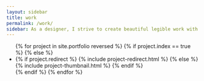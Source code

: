 ```yaml
---
layout: sidebar
title: work
permalink: /work/
sidebar: As a designer, I strive to create beautiful legible work with loads of personality and a high level of technical precision. To inquire about a new project or to license existing artwork please inquire using the email address below
---
```


<ul>
    {% for project in site.portfolio reversed %}
        {% if project.index == true %}
        {% else %}
        <li>
            {% if project.redirect %}
                {% include project-redirect.html %}
            {% else %}
                {% include project-thumbnail.html %}
            {% endif %}
        </li>
        {% endif %}
    {% endfor %}
</ul>